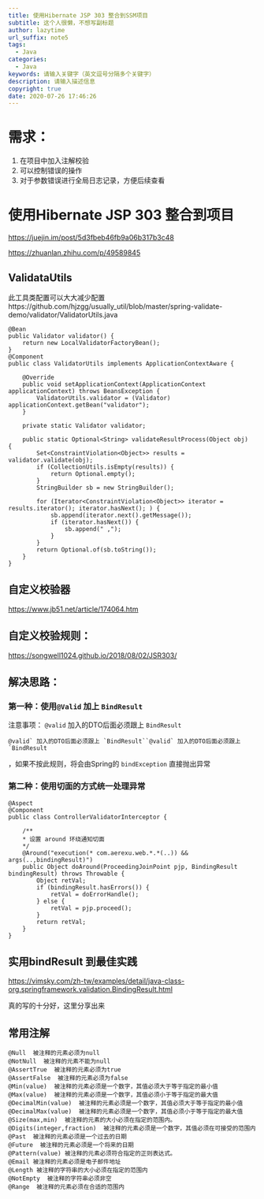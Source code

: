 ```yaml
---
title: 使用Hibernate JSP 303 整合到SSM项目
subtitle: 这个人很懒，不想写副标题
author: lazytime
url_suffix: note5
tags:
  - Java
categories:
  - Java
keywords: 请输入关键字（英文逗号分隔多个关键字）
description: 请输入描述信息
copyright: true
date: 2020-07-26 17:46:26
---
```


# 需求：

1. 在项目中加入注解校验
2. 可以控制错误的操作
3. 对于参数错误进行全局日志记录，方便后续查看

<!-- more -->

# 使用Hibernate JSP 303 整合到项目

https://juejin.im/post/5d3fbeb46fb9a06b317b3c48

https://zhuanlan.zhihu.com/p/49589845

## ValidataUtils

此工具类配置可以大大减少配置https://github.com/hjzgg/usually_util/blob/master/spring-validate-demo/validator/ValidatorUtils.java

```
@Bean
public Validator validator() {
    return new LocalValidatorFactoryBean();
}
@Component
public class ValidatorUtils implements ApplicationContextAware {

    @Override
    public void setApplicationContext(ApplicationContext applicationContext) throws BeansException {
        ValidatorUtils.validator = (Validator) applicationContext.getBean("validator");
    }

    private static Validator validator;

    public static Optional<String> validateResultProcess(Object obj)  {
        Set<ConstraintViolation<Object>> results = validator.validate(obj);
        if (CollectionUtils.isEmpty(results)) {
            return Optional.empty();
        }
        StringBuilder sb = new StringBuilder();

        for (Iterator<ConstraintViolation<Object>> iterator = results.iterator(); iterator.hasNext(); ) {
            sb.append(iterator.next().getMessage());
            if (iterator.hasNext()) {
                sb.append(" ,");
            }
        }
        return Optional.of(sb.toString());
    }
}
```

## 自定义校验器

https://www.jb51.net/article/174064.htm

## 自定义校验规则：

https://songwell1024.github.io/2018/08/02/JSR303/

## 解决思路：

### 第一种：使用`@Valid` 加上 `BindResult`

注意事项： `@valid` 加入的DTO后面必须跟上 `BindResult`

```
@valid` 加入的DTO后面必须跟上 `BindResult``@valid` 加入的DTO后面必须跟上 `BindResult
```

，如果不按此规则，将会由Spring的 `bindException` 直接抛出异常

### 第二种：使用切面的方式统一处理异常

```
@Aspect
@Component
public class ControllerValidatorInterceptor {
    
    /**
    * 设置 around 环绕通知切面
    */
    @Around("execution(* com.aerexu.web.*.*(..)) && args(..,bindingResult)")
    public Object doAround(ProceedingJoinPoint pjp, BindingResult bindingResult) throws Throwable {
        Object retVal;
        if (bindingResult.hasErrors()) {
            retVal = doErrorHandle();
        } else {
            retVal = pjp.proceed();
        }
        return retVal;
    }
}
```

## 实用bindResult 到最佳实践

https://vimsky.com/zh-tw/examples/detail/java-class-org.springframework.validation.BindingResult.html

真的写的十分好，这里分享出来

## 常用注解

```
@Null  被注释的元素必须为null
@NotNull  被注释的元素不能为null
@AssertTrue  被注释的元素必须为true
@AssertFalse  被注释的元素必须为false
@Min(value)  被注释的元素必须是一个数字，其值必须大于等于指定的最小值
@Max(value)  被注释的元素必须是一个数字，其值必须小于等于指定的最大值
@DecimalMin(value)  被注释的元素必须是一个数字，其值必须大于等于指定的最小值
@DecimalMax(value)  被注释的元素必须是一个数字，其值必须小于等于指定的最大值
@Size(max,min)  被注释的元素的大小必须在指定的范围内。
@Digits(integer,fraction)  被注释的元素必须是一个数字，其值必须在可接受的范围内
@Past  被注释的元素必须是一个过去的日期
@Future  被注释的元素必须是一个将来的日期
@Pattern(value) 被注释的元素必须符合指定的正则表达式。
@Email 被注释的元素必须是电子邮件地址
@Length 被注释的字符串的大小必须在指定的范围内
@NotEmpty  被注释的字符串必须非空
@Range  被注释的元素必须在合适的范围内
```